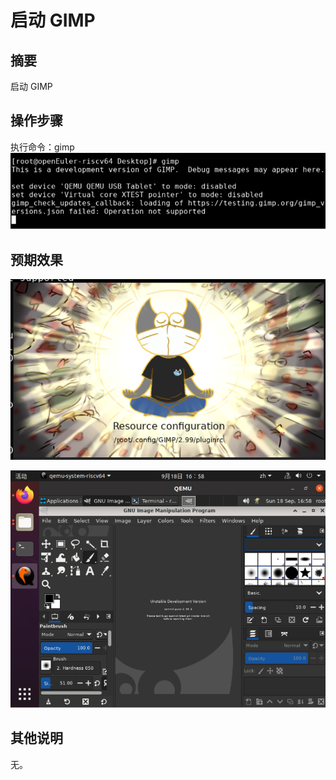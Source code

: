 # 启动 GIMP

## 摘要

启动 GIMP

## 操作步骤

执行命令：gimp
![启动GIMP-1](./img/启动GIMP-1.png)

## 预期效果

![启动GIMP-2](./img/启动GIMP-2.png)

![启动GIMP-3](./img/启动GIMP-3.png)

## 其他说明

无。
